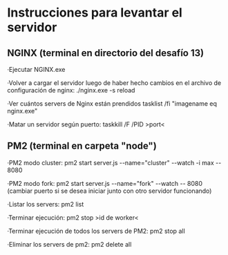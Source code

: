 # Instrucciones para levantar el servidor

## NGINX (terminal en directorio del desafío 13)

·Ejecutar NGINX.exe

·Volver a cargar el servidor luego de haber hecho cambios en el archivo de configuración de nginx: ./nginx.exe -s reload

·Ver cuántos servers de Nginx están prendidos tasklist /fi "imagename eq nginx.exe"

·Matar un servidor según puerto: taskkill /F /PID >port<

## PM2 (terminal en carpeta "node")

·PM2 modo cluster: pm2 start server.js --name="cluster" --watch -i max -- 8080

·PM2 modo fork: pm2 start server.js --name="fork" --watch -- 8080
(cambiar puerto si se desea iniciar junto con otro servidor funcionando)

·Listar los servers: pm2 list

·Terminar ejecución: pm2 stop >id de worker<

·Terminar ejecución de todos los servers de PM2: pm2 stop all

·Eliminar los servers de pm2: pm2 delete all

